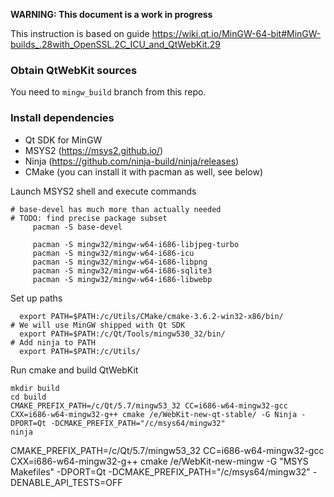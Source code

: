 **WARNING: This document is a work in progress**

This instruction is based on guide https://wiki.qt.io/MinGW-64-bit#MinGW-builds_.28with_OpenSSL.2C_ICU_and_QtWebKit.29

### Obtain QtWebKit sources

You need to `mingw_build` branch from this repo.

### Install dependencies

* Qt SDK for MinGW
* MSYS2 (https://msys2.github.io/)
* Ninja (https://github.com/ninja-build/ninja/releases)
* CMake (you can install it with pacman as well, see below)

Launch MSYS2 shell and execute commands
```
# base-devel has much more than actually needed
# TODO: find precise package subset
     pacman -S base-devel

     pacman -S mingw32/mingw-w64-i686-libjpeg-turbo
     pacman -S mingw32/mingw-w64-i686-icu
     pacman -S mingw32/mingw-w64-i686-libpng
     pacman -S mingw32/mingw-w64-i686-sqlite3
     pacman -S mingw32/mingw-w64-i686-libwebp
```

Set up paths
```
  export PATH=$PATH:/c/Utils/CMake/cmake-3.6.2-win32-x86/bin/
# We will use MinGW shipped with Qt SDK
  export PATH=$PATH:/c/Qt/Tools/mingw530_32/bin/
# Add ninja to PATH
  export PATH=$PATH:/c/Utils/ 
```

Run cmake and build QtWebKit
```
mkdir build
cd build
CMAKE_PREFIX_PATH=/c/Qt/5.7/mingw53_32 CC=i686-w64-mingw32-gcc CXX=i686-w64-mingw32-g++ cmake /e/WebKit-new-qt-stable/ -G Ninja -DPORT=Qt -DCMAKE_PREFIX_PATH="/c/msys64/mingw32"
ninja
```

 CMAKE_PREFIX_PATH=/c/Qt/5.7/mingw53_32 CC=i686-w64-mingw32-gcc CXX=i686-w64-mingw32-g++ cmake /e/WebKit-new-mingw -G "MSYS Makefiles" -DPORT=Qt -DCMAKE_PREFIX_PATH="/c/msys64/mingw32" -DENABLE_API_TESTS=OFF